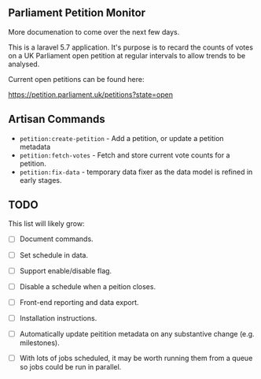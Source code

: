 ## Parliament Petition Monitor

More documenation to come over the next few days.

This is a laravel 5.7 application.
It's purpose is to recard the counts of votes on a UK Parliament
open petition at regular intervals to allow trends to be analysed.

Current open petitions can be found here:

https://petition.parliament.uk/petitions?state=open

## Artisan Commands

* `petition:create-petition` - Add a petition, or update a petition metadata
* `petition:fetch-votes` - Fetch and store current vote counts for a petition.
* `petition:fix-data` - temporary data fixer as the data model is refined in early stages.

## TODO

This list will likely grow:

* [ ] Document commands.
* [ ] Set schedule in data.
* [ ] Support enable/disable flag.
* [ ] Disable a schedule when a peition closes.
* [ ] Front-end reporting and data export.
* [ ] Installation instructions.
* [ ] Automatically update peitition metadata on any substantive change (e.g. milestones).
* [ ] With lots of jobs scheduled, it may be worth running them from a queue
      so jobs could be run in parallel.

